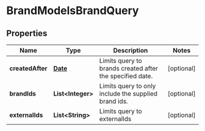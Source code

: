 

# BrandModelsBrandQuery

## Properties

Name | Type | Description | Notes
------------ | ------------- | ------------- | -------------
**createdAfter** | [**Date**](Date.md) | Limits query to brands created after the specified date. |  [optional]
**brandIds** | **List&lt;Integer&gt;** | Limits query to only include the supplied brand ids. |  [optional]
**externalIds** | **List&lt;String&gt;** | Limits query to externalIds |  [optional]




